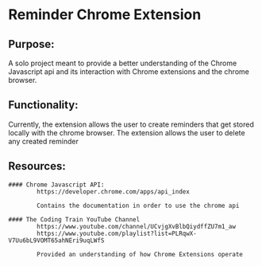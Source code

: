 # Reminder Chrome Extension


## Purpose:
A solo project meant to provide a better understanding of the Chrome Javascript api and its interaction with Chrome extensions and the chrome browser.

## Functionality:
Currently, the extension allows the user to create reminders that get stored locally with the chrome browser. The extension allows the user to delete any created reminder

## Resources:
	#### Chrome Javascript API:
			https://developer.chrome.com/apps/api_index

			Contains the documentation in order to use the chrome api

	#### The Coding Train YouTube Channel
			https://www.youtube.com/channel/UCvjgXvBlbQiydffZU7m1_aw
			https://www.youtube.com/playlist?list=PLRqwX-V7Uu6bL9VOMT65ahNEri9uqLWfS

			Provided an understanding of how Chrome Extensions operate

